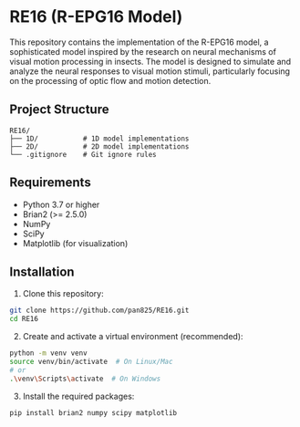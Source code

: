 # RE16 (R-EPG16 Model)

This repository contains the implementation of the R-EPG16 model, a sophisticated model inspired by the research on neural mechanisms of visual motion processing in insects. The model is designed to simulate and analyze the neural responses to visual motion stimuli, particularly focusing on the processing of optic flow and motion detection.

## Project Structure

```
RE16/
├── 1D/           # 1D model implementations
├── 2D/           # 2D model implementations
└── .gitignore    # Git ignore rules
```

## Requirements

- Python 3.7 or higher
- Brian2 (>= 2.5.0)
- NumPy
- SciPy
- Matplotlib (for visualization)

## Installation

1. Clone this repository:
```bash
git clone https://github.com/pan825/RE16.git
cd RE16
```

2. Create and activate a virtual environment (recommended):
```bash
python -m venv venv
source venv/bin/activate  # On Linux/Mac
# or
.\venv\Scripts\activate  # On Windows
```

3. Install the required packages:
```bash
pip install brian2 numpy scipy matplotlib
```
